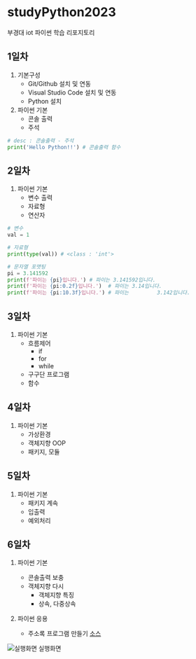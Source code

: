 # studyPython2023
부경대 iot 파이썬 학습 리포지토리

## 1일차
1. 기본구성
    - Git/Github 설치 및 연동
    - Visual Studio Code 설치 및 연동
    - Python 설치
2. 파이썬 기본
    - 콘솔 출력
    - 주석

```python
# desc : 콘솔출력 - 주석
print('Hello Python!!') # 콘솔출력 함수
```

## 2일차
1. 파이썬 기본
    - 변수 출력
    - 자료형
    - 연산자

```python
# 변수
val = 1

# 자료형
print(type(val)) # <class : 'int'>

# 문자열 포맷팅
pi = 3.141592
print(f'파이는 {pi}입니다.') # 파이는 3.141592입니다.
print(f'파이는 {pi:0.2f}입니다.')  # 파이는 3.14입니다.
print(f'파이는 {pi:10.3f}입니다.') # 파이는         3.142입니다. 
```

## 3일차
1. 파이썬 기본 
    - 흐름제어
        - if 
        - for 
        - while
    - 구구단 프로그램
    - 함수


## 4일차
1. 파이썬 기본
    - 가상환경
    - 객체지향 OOP
    - 패키지, 모듈


## 5일차
1. 파이썬 기본
    - 패키지 계속
    - 입출력
    - 예외처리


## 6일차
1. 파이썬 기본
    - 콘솔출력 보충
    - 객체지향 다시
        - 객체지향 특징
        - 상속, 다중상속

2. 파이썬 응용
    - 주소록 프로그램 만들기 [소스](https://github.com/TaeYoonSS/studyPython2023/blob/main/project/address_app.py)
    
![실행화면](https://raw.githubusercontent.com/TaeYoonSS/studyPython2023/main/images/address_app.png)
실행화면
